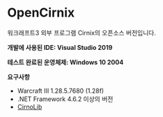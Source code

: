 # OpenCirnix
워크래프트3 외부 프로그램 Cirnix의 오픈소스 버전입니다.

**개발에 사용된 IDE: Visual Studio 2019**

**테스트 완료된 운영체제: Windows 10 2004**

**요구사항**
- Warcraft III 1.28.5.7680 (1.28f)
- .NET Framework 4.6.2 이상의 버전
- [CirnoLib](https://github.com/mbcd4762/CirnoLib)
